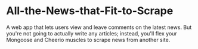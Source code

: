 # All-the-News-that-Fit-to-Scrape
A web app that lets users view and leave comments on the latest news. But you're not going to actually write any articles; instead, you'll flex your Mongoose and Cheerio muscles to scrape news from another site.
